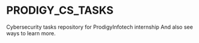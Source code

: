 # PRODIGY_CS_TASKS
Cybersecurity tasks repository for ProdigyInfotech internship
And also see ways to learn more.
